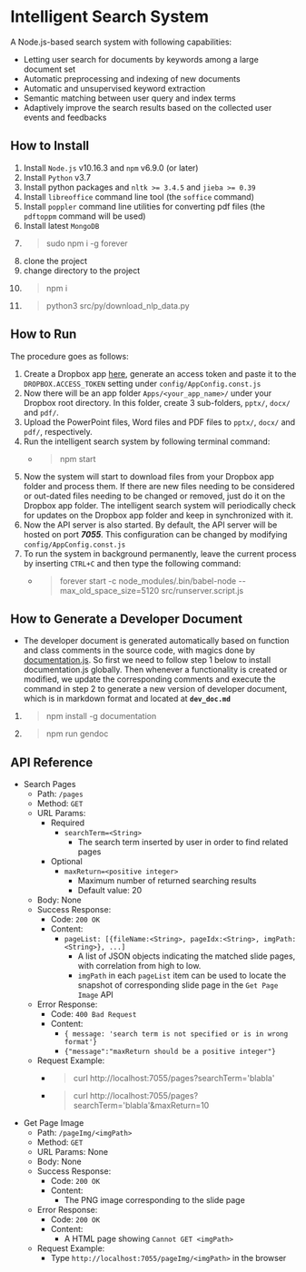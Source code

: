 # Intelligent Search System
A Node.js-based search system with following capabilities:
- Letting user search for documents by keywords among a large document set
- Automatic preprocessing and indexing of new documents
- Automatic and unsupervised keyword extraction
- Semantic matching between user query and index terms
- Adaptively improve the search results based on the collected user events and feedbacks

## How to Install
1. Install `Node.js` v10.16.3 and `npm` v6.9.0 (or later)
2. Install `Python` v3.7
3. Install python packages and `nltk >= 3.4.5` and `jieba >= 0.39`
4. Install `libreoffice` command line tool (the `soffice` command)
5. Install `poppler` command line utilities for converting pdf files (the `pdftoppm` command will be used)
6. Install latest `MongoDB`
7. > sudo npm i -g forever
8. clone the project
9. change directory to the project
10. > npm i
11. > python3 src/py/download_nlp_data.py

## How to Run
The procedure goes as follows:
1. Create a Dropbox app [here](https://www.dropbox.com/developers/apps), generate an access token and paste it to the `DROPBOX.ACCESS_TOKEN` setting under `config/AppConfig.const.js`
2. Now there will be an app folder `Apps/<your_app_name>/` under your Dropbox root directory. In this folder, create 3 sub-folders, `pptx/`, `docx/` and `pdf/`.
3. Upload the PowerPoint files, Word files and PDF files to `pptx/`, `docx/` and `pdf/`, respectively.
4. Run the intelligent search system by following terminal command:
    - > npm start
5. Now the system will start to download files from your Dropbox app folder and process them. If there are new files needing to be considered or out-dated files needing to be changed or removed, just do it on the Dropbox app folder. The intelligent search system will periodically check for updates on the Dropbox app folder and keep in synchronized with it.
6. Now the API server is also started. By default, the API server will be hosted on port ***7055***. This configuration can be changed by modifying `config/AppConfig.const.js`
8. To run the system in background permanently, leave the current process by inserting `CTRL+C` and then type the following command:
    - > forever start -c node_modules/.bin/babel-node --max_old_space_size=5120 src/runserver.script.js

## How to Generate a Developer Document
- The developer document is generated automatically based on function and class comments in the source code, with magics done by [documentation.js](https://github.com/documentationjs/documentation). So first we need to follow step 1 below to install documentation.js globally. Then whenever a functionality is created or modified, we update the corresponding comments and execute the command in step 2 to generate a new version of developer document, which is in markdown format and located at **`dev_doc.md`**
1. > npm install -g documentation
2. > npm run gendoc

## API Reference
- Search Pages
  - Path: `/pages`
  - Method: `GET`
  - URL Params:
    - Required
      - `searchTerm=<String>`
        - The search term inserted by user in order to find related pages
    - Optional
      - `maxReturn=<positive integer>`
        - Maximum number of returned searching results
        - Default value: 20
  - Body: None
  - Success Response:
    - Code: `200 OK`
    - Content:
      - `pageList: [{fileName:<String>, pageIdx:<String>, imgPath:<String>}, ...]`
        - A list of JSON objects indicating the matched slide pages, with correlation from high to low.
        - `imgPath` in each `pageList` item can be used to locate the snapshot of corresponding slide page in the `Get Page Image` API
  - Error Response:
    - Code: `400 Bad Request`
    - Content:
      - `{ message: 'search term is not specified or is in wrong format'}`
      - `{"message":"maxReturn should be a positive integer"}`
  - Request Example:
    - > curl http://localhost:7055/pages?searchTerm='blabla'
    - > curl http://localhost:7055/pages?searchTerm='blabla'&maxReturn=10
- Get Page Image
  - Path: `/pageImg/<imgPath>`
  - Method: `GET`
  - URL Params: None
  - Body: None
  - Success Response:
    - Code: `200 OK`
    - Content:
      - The PNG image corresponding to the slide page
  - Error Response:
    - Code: `200 OK`
    - Content:
      -  A HTML page showing `Cannot GET <imgPath>`
  - Request Example:
    - Type `http://localhost:7055/pageImg/<imgPath>` in the browser
